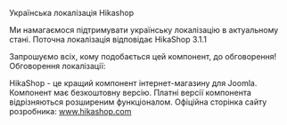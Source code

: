 Українська локалізація Hikashop

Ми намагаємося підтримувати українську локалізацію в актуальному стані.
Поточна локалізація відповідає HikaShop 3.1.1

Запрошуємо всіх, кому подобається цей компонент, до обговорення!
Обговорення локалізації: 

HikaShop - це кращий компонент інтернет-магазину для Joomla.
Компонент має безкоштовну версію. Платні версії компонента відрізняються розширеним функціоналом.
Офіційна сторінка сайту розробника:  www.hikashop.com

